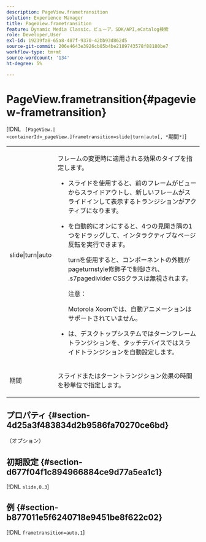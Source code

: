 ```yaml
---
description: PageView.frametransition
solution: Experience Manager
title: PageView.frametransition
feature: Dynamic Media Classic，ビューア，SDK/API,eCatalog検索
role: Developer,User
exl-id: 19239fa8-65a8-487f-9370-42bb93d862d5
source-git-commit: 206e4643e3926cb85b4be2189743578f88180be7
workflow-type: tm+mt
source-wordcount: '134'
ht-degree: 5%

---
```


# PageView.frametransition{#pageview-frametransition}

[!DNL ` [PageView.|<containerId>_pageView.]frametransition=slide|turn|auto[, *`期間`*]`]

<table id="table_625D0EEDA21B46FEA3F5CF7DDF769B50"> 
 <tbody> 
  <tr> 
   <td colname="col1"> <p> <span class="codeph"> slide|turn|auto</span> </p> </td> 
   <td colname="col2"> <p> フレームの変更時に適用される効果のタイプを指定します。 </p> <p> 
     <ul id="ul_4224B7C2722A4185A8BD48703D019AA1"> 
      <li id="li_8482037F8E1C4F11A84DF51790A073FE"> <p><span class="codeph"> </span> スライドを使用すると、前のフレームがビューからスライドアウトし、新しいフレームがスライドインして表示するトランジションがアクティブになります。 </p> </li> 
      <li id="li_CE9A99564DF348D0A76AB2A5945155A5"> <p><span class="codeph"> </span> を自動的にオンにすると、4つの見開き隅の1つをドラッグして、インタラクティブなページ反転を実行できます。 </p> <p><span class="codeph"> turn</span>を使用すると、コンポーネントの外観が<span class="codeph"> pageturnstyle</span>修飾子で制御され、 <span class="codeph"> .s7pagedivider</span> CSSクラスは無視されます。 </p> <p>注意：  <p><span class="codeph"> </span> Motorola Xoomでは、自動アニメーションはサポートされていません。 </p> </p> </li> 
      <li id="li_79F85B0429CD4B389399FB3823FE767F"> <p> <span class="codeph"> </span> は、デスクトップシステムではターンフレームトランジションを、タッチデバイスではスライドトランジションを自動設定します。 </p> </li> 
     </ul> </p> </td> 
  </tr> 
  <tr> 
   <td colname="col1"> <p><span class="codeph"><span class="varname"> 期間</span></span> </p> </td> 
   <td colname="col2"> <p><span class="codeph">スライド</span>または<span class="codeph">ターン</span>トランジション効果の時間を秒単位で指定します。 </p> </td> 
  </tr> 
 </tbody> 
</table>

## プロパティ {#section-4d25a3f483834d2b9586fa70270ce6bd}

（オプション）

## 初期設定 {#section-d677f04f1c894966884ce9d77a5ea1c1}

[!DNL `slide,0.3`]

## 例 {#section-b877011e5f6240718e9451be8f622c02}

[!DNL `frametransition=auto,1`]
